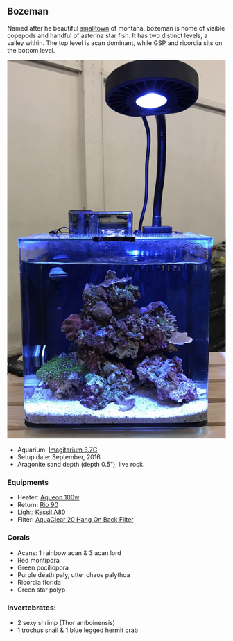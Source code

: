 ## Bozeman

Named after he beautiful [smalltown](https://en.wikipedia.org/wiki/Bozeman,_Montana) of montana,
bozeman is home of visible copepods and handful of asterina star fish. It has two distinct levels, a
valley within. The top level is acan dominant, while GSP and ricordia sits on the bottom level.

![bozeman](./images/bozeman.jpg)

- Aquarium. [Imagitarium 3.7G]()
- Setup date: September, 2016
- Aragonite sand depth (depth 0.5"), live rock.

### Equipments

- Heater: [Aqueon 100w]()
- Return: [Rio 90]()
- Light: [Kessil A80]()
- Filter: [AquaClear 20 Hang On Back Filter]()

### Corals

- Acans: 1 rainbow acan & 3 acan lord
- Red montipora
- Green  pociliopora 
- Purple death paly, utter chaos palythoa
- Ricordia florida
- Green star polyp

### Invertebrates:

- 2 sexy shrimp (Thor amboinensis)
- 1 trochus snail & 1 blue legged hermit crab

